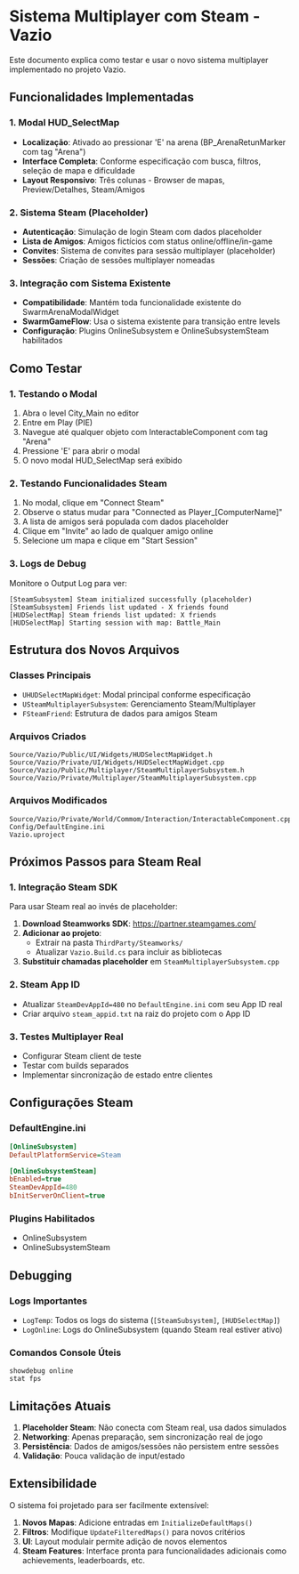# Sistema Multiplayer com Steam - Vazio

Este documento explica como testar e usar o novo sistema multiplayer implementado no projeto Vazio.

## Funcionalidades Implementadas

### 1. Modal HUD_SelectMap

- **Localização**: Ativado ao pressionar 'E' na arena (BP_ArenaRetunMarker com tag "Arena")
- **Interface Completa**: Conforme especificação com busca, filtros, seleção de mapa e dificuldade
- **Layout Responsivo**: Três colunas - Browser de mapas, Preview/Detalhes, Steam/Amigos

### 2. Sistema Steam (Placeholder)

- **Autenticação**: Simulação de login Steam com dados placeholder
- **Lista de Amigos**: Amigos fictícios com status online/offline/in-game
- **Convites**: Sistema de convites para sessão multiplayer (placeholder)
- **Sessões**: Criação de sessões multiplayer nomeadas

### 3. Integração com Sistema Existente

- **Compatibilidade**: Mantém toda funcionalidade existente do SwarmArenaModalWidget
- **SwarmGameFlow**: Usa o sistema existente para transição entre levels
- **Configuração**: Plugins OnlineSubsystem e OnlineSubsystemSteam habilitados

## Como Testar

### 1. Testando o Modal

1. Abra o level City_Main no editor
2. Entre em Play (PIE)
3. Navegue até qualquer objeto com InteractableComponent com tag "Arena"
4. Pressione 'E' para abrir o modal
5. O novo modal HUD_SelectMap será exibido

### 2. Testando Funcionalidades Steam

1. No modal, clique em "Connect Steam"
2. Observe o status mudar para "Connected as Player\_[ComputerName]"
3. A lista de amigos será populada com dados placeholder
4. Clique em "Invite" ao lado de qualquer amigo online
5. Selecione um mapa e clique em "Start Session"

### 3. Logs de Debug

Monitore o Output Log para ver:

```
[SteamSubsystem] Steam initialized successfully (placeholder)
[SteamSubsystem] Friends list updated - X friends found
[HUDSelectMap] Steam friends list updated: X friends
[HUDSelectMap] Starting session with map: Battle_Main
```

## Estrutura dos Novos Arquivos

### Classes Principais

- `UHUDSelectMapWidget`: Modal principal conforme especificação
- `USteamMultiplayerSubsystem`: Gerenciamento Steam/Multiplayer
- `FSteamFriend`: Estrutura de dados para amigos Steam

### Arquivos Criados

```
Source/Vazio/Public/UI/Widgets/HUDSelectMapWidget.h
Source/Vazio/Private/UI/Widgets/HUDSelectMapWidget.cpp
Source/Vazio/Public/Multiplayer/SteamMultiplayerSubsystem.h
Source/Vazio/Private/Multiplayer/SteamMultiplayerSubsystem.cpp
```

### Arquivos Modificados

```
Source/Vazio/Private/World/Commom/Interaction/InteractableComponent.cpp
Config/DefaultEngine.ini
Vazio.uproject
```

## Próximos Passos para Steam Real

### 1. Integração Steam SDK

Para usar Steam real ao invés de placeholder:

1. **Download Steamworks SDK**: https://partner.steamgames.com/
2. **Adicionar ao projeto**:
   - Extrair na pasta `ThirdParty/Steamworks/`
   - Atualizar `Vazio.Build.cs` para incluir as bibliotecas
3. **Substituir chamadas placeholder** em `SteamMultiplayerSubsystem.cpp`

### 2. Steam App ID

- Atualizar `SteamDevAppId=480` no `DefaultEngine.ini` com seu App ID real
- Criar arquivo `steam_appid.txt` na raiz do projeto com o App ID

### 3. Testes Multiplayer Real

- Configurar Steam client de teste
- Testar com builds separados
- Implementar sincronização de estado entre clientes

## Configurações Steam

### DefaultEngine.ini

```ini
[OnlineSubsystem]
DefaultPlatformService=Steam

[OnlineSubsystemSteam]
bEnabled=true
SteamDevAppId=480
bInitServerOnClient=true
```

### Plugins Habilitados

- OnlineSubsystem
- OnlineSubsystemSteam

## Debugging

### Logs Importantes

- `LogTemp`: Todos os logs do sistema (`[SteamSubsystem]`, `[HUDSelectMap]`)
- `LogOnline`: Logs do OnlineSubsystem (quando Steam real estiver ativo)

### Comandos Console Úteis

```
showdebug online
stat fps
```

## Limitações Atuais

1. **Placeholder Steam**: Não conecta com Steam real, usa dados simulados
2. **Networking**: Apenas preparação, sem sincronização real de jogo
3. **Persistência**: Dados de amigos/sessões não persistem entre sessões
4. **Validação**: Pouca validação de input/estado

## Extensibilidade

O sistema foi projetado para ser facilmente extensível:

1. **Novos Mapas**: Adicione entradas em `InitializeDefaultMaps()`
2. **Filtros**: Modifique `UpdateFilteredMaps()` para novos critérios
3. **UI**: Layout modulair permite adição de novos elementos
4. **Steam Features**: Interface pronta para funcionalidades adicionais como achievements, leaderboards, etc.
